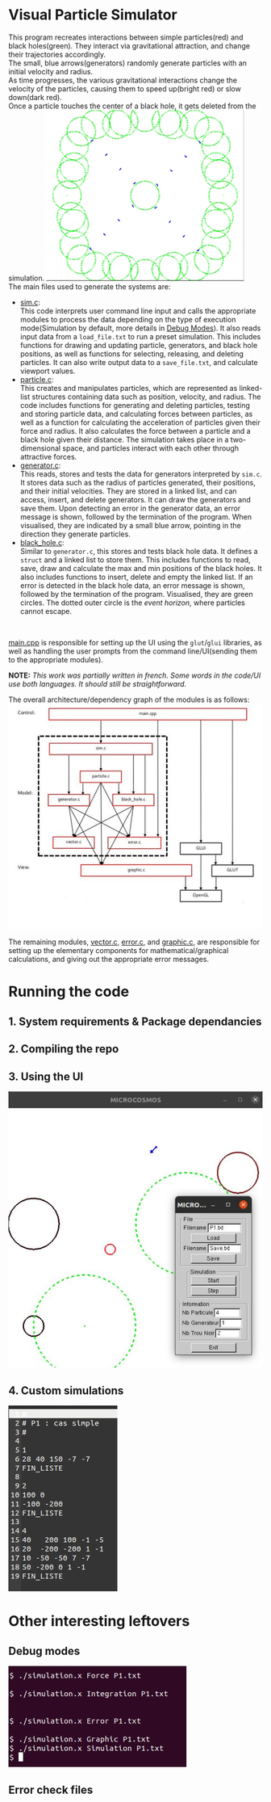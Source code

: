 # Visual Particle Simulator
This program recreates interactions between simple particles(red) and black holes(green). They interact via gravitational attraction, and change their trajectories accordingly. <br>
The small, blue arrows(generators) randomly generate particles with an initial velocity and radius. <br>
As time progresses, the various gravitational interactions change the velocity of the particles, causing them to speed up(bright red) or slow down(dark red). <br>
Once a particle touches the center of a black hole, it gets deleted from the simulation.
![overview](/images/overview.gif)
<br>
The main files used to generate the systems are:

- [sim.c](/source/sim.c):<br>
  This code interprets user command line input and calls the appropriate modules to process the data depending on the type of execution mode(Simulation by default, more details in [Debug Modes](#debug-modes)). It also reads input data from a `load_file.txt` to run a preset simulation. This includes functions for drawing and updating particle, generators, and black hole positions, as well as functions for selecting, releasing, and deleting particles. It can also write output data to a `save_file.txt`, and calculate viewport values.
- [particle.c](/source/particle.c): <br>
  This creates and manipulates particles, which are represented as linked-list structures containing data such as position, velocity, and radius. The code includes functions for generating and deleting particles, testing and storing particle data, and calculating forces between particles, as well as a function for calculating the acceleration of particles given their force and radius. It also calculates the force between a particle and a black hole given their distance. The simulation takes place in a two-dimensional space, and particles interact with each other through attractive forces.
- [generator.c](/source/generator.c): <br>
  This reads, stores and tests the data for generators interpreted by  `sim.c`. It stores data such as the radius of particles generated, their positions, and their initial velocities. They are stored in a linked list, and can access, insert, and delete generators. It can draw the generators and save them.  Upon detecting an error in the generator data, an error message is shown, followed by the termination of the program. When visualised, they are indicated by a small blue arrow, pointing in the direction they generate particles.
- [black_hole.c](/source/black_hole.c): <br>
  Similar to `generator.c`, this stores and tests black hole data. It defines a `struct` and a linked list to store them. This includes functions to read, save, draw and calculate the max and min positions of the black holes. It also includes functions to insert, delete and empty the linked list. If an error is detected in the black hole data, an error message is shown, followed by the termination of the program. Visualised, they are green circles. The dotted outer circle is the _event horizon_, where particles cannot escape.

<br>

[main.cpp](/source/main.cpp) is responsible for setting up the UI using the `glut`/`glui` libraries, as well as handling the user prompts from the command line/UI(sending them to the appropriate modules). 

**NOTE:** _This work was partially written in french. Some words in the code/UI use both languages. It should still be straightforward._

The overall architecture/dependency graph of the modules is as follows:
  ![architecture](/images/architecture.jpg)

The remaining modules,  [vector.c](/source/vector.c), [error.c](/source/error.c), and [graphic.c](/source/graphic.c), are responsible for setting up the elementary components for mathematical/graphical calculations, and giving out the appropriate error messages.
# Running the code

## 1. System requirements & Package dependancies

## 2. Compiling the repo 

## 3. Using the UI
![ui](/images/ui.JPG)

## 4. Custom simulations
![custom_sim](/images/custom_sim.JPG)
# Other interesting leftovers

## Debug modes
![debug](/images/debug_modes.JPG)
## Error check files







